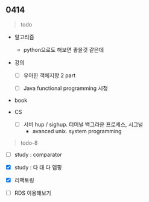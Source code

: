 ## 0414


> todo

- 알고리즘

  - python으로도 해보면 좋을것 같은데

- 강의

  - [ ] 우아한 객체지향 2 part
  - [ ] Java functional programming  시청
  
  
  
- book

- CS

  - [ ] 서버 hup / sighup. 터미널 백그라운 프로세스, 시그널 
    - avanced unix. system programming 




> todo-8

- [ ] study : comparator
- [x] study : 다 대 다 맵핑
- [x] 리팩토링
- [ ] RDS 이용해보기


